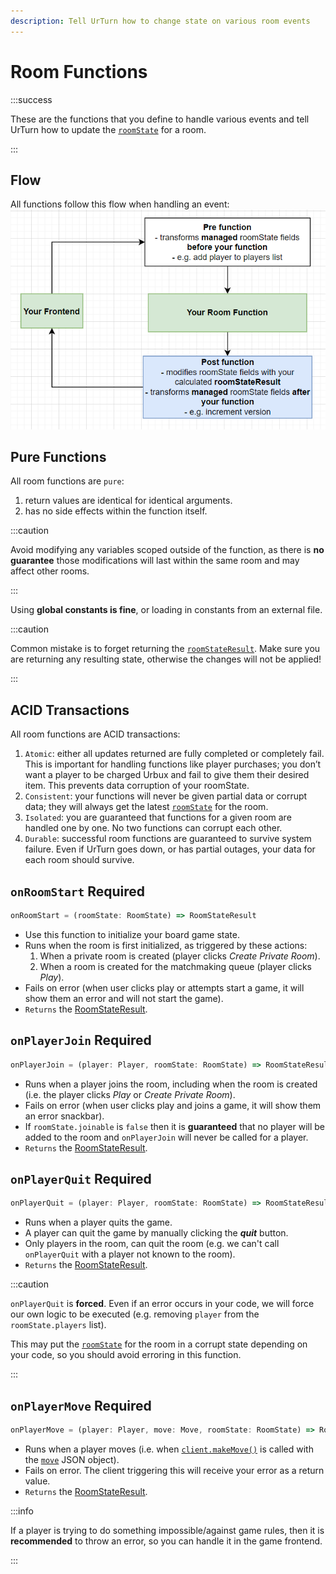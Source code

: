 ```yaml
---
description: Tell UrTurn how to change state on various room events
---
```


# Room Functions

:::success

These are the functions that you define to handle various events and tell UrTurn how to update the [`roomState`](/docs/API/types#roomstate) for a room.

:::

## Flow

All functions follow this flow when handling an event:
![function flow](./simple_flow.png)

## Pure Functions

All room functions are `pure`:

1. return values are identical for identical arguments.
2. has no side effects within the function itself.

:::caution

Avoid modifying any variables scoped outside of the function, as there is **no guarantee** those modifications will last within the same room and may affect other rooms.

:::

Using **global constants is fine**, or loading in constants from an external file.

:::caution

Common mistake is to forget returning the [`roomStateResult`](/docs/API/types#roomstateresult). Make sure you are returning any resulting state, otherwise the changes will not be applied!

:::

## ACID Transactions

All room functions are ACID transactions:

1. `Atomic`: either all updates returned are fully completed or completely fail. This is important for handling functions like player purchases; you don’t want a player to be charged Urbux and fail to give them their desired item. This prevents data corruption of your roomState.
2. `Consistent`: your functions will never be given partial data or corrupt data; they will always get the latest [`roomState`](/docs/API/types#roomstate) for the room.
3. `Isolated`: you are guaranteed that functions for a given room are handled one by one. No two functions can corrupt each other.
4. `Durable`: successful room functions are guaranteed to survive system failure. Even if UrTurn goes down, or has partial outages, your data for each room should survive.

## `onRoomStart` **Required**

```ts
onRoomStart = (roomState: RoomState) => RoomStateResult
```

- Use this function to initialize your board game state.
- Runs when the room is first initialized, as triggered by these actions:
  1. When a private room is created (player clicks *Create Private Room*).
  2. When a room is created for the matchmaking queue (player clicks *Play*).
- Fails on error (when user clicks play or attempts start a game, it will show them an error and will not start the game).
- `Returns` the [RoomStateResult](/docs/API/types#roomstateresult).

## `onPlayerJoin` **Required**

```ts
onPlayerJoin = (player: Player, roomState: RoomState) => RoomStateResult
```

- Runs when a player joins the room, including when the room is created (i.e. the player clicks *Play* or *Create Private Room*).
- Fails on error (when user clicks play and joins a game, it will show them an error snackbar).
- If `roomState.joinable` is `false` then it is **guaranteed** that no player will be added to the room and `onPlayerJoin` will never be called for a player.
- `Returns` the [RoomStateResult](/docs/API/types#roomstateresult).

## `onPlayerQuit` **Required**

```ts
onPlayerQuit = (player: Player, roomState: RoomState) => RoomStateResult
```

- Runs when a player quits the game.
- A player can quit the game by manually clicking the ***quit*** button.
- Only players in the room, can quit the room (e.g. we can't call `onPlayerQuit` with a player not known to the room).
- `Returns` the [RoomStateResult](/docs/API/types#roomstateresult).

:::caution

`onPlayerQuit` is **forced**. Even if an error occurs in your code, we will force our own logic to be executed (e.g. removing `player` from the `roomState.players` list).

This may put the [`roomState`](/docs/API/types#roomstate) for the room in a corrupt state depending on your code, so you should avoid erroring in this function.

:::

## `onPlayerMove` **Required**

```ts
onPlayerMove = (player: Player, move: Move, roomState: RoomState) => RoomStateResult
```

- Runs when a player moves (i.e. when [`client.makeMove()`](/docs/API/client#clientmakemovemove-move) is called with the [`move`](/docs/API/types#move) JSON object).
- Fails on error. The client triggering this will receive your error as a return value.
- `Returns` the [RoomStateResult](/docs/API/types#roomstateresult).

:::info

If a player is trying to do something impossible/against game rules, then it is **recommended** to throw an error, so you can handle it in the game frontend.

:::

